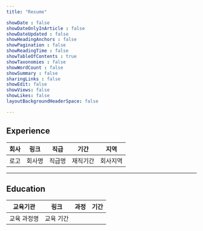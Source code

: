 ```yaml
---
title: "Resume"

showDate : false
showDateOnlyInArticle : false
showDateUpdated : false
showHeadingAnchors : false
showPagination : false
showReadingTime : false
showTableOfContents : true
showTaxonomies : false 
showWordCount : false
showSummary : false
sharingLinks : false
showEdit: false
showViews: false
showLikes: false
layoutBackgroundHeaderSpace: false

---  
```


## Experience

<table>
    <thead>
        <tr>
            <th>회사</th>
            <th>링크</th>
            <th>직급</th>
            <th>기간</th>
            <th>지역</th>
        </tr>
    </thead>
    <tbody>
         <tr>
            <td>로고</td>
            <td>회사명</td>
            <td>직급명</td>
            <td>재직기간</td>
            <td>회사지역</td>
        </tr>
    </tbody>
</table>

---

## Education

<table>
    <thead>
        <tr>
            <th>교육기관</th>
            <th>링크</th>
            <th>과정</th>
            <th>기간</th>
        </tr>
    </thead>
    <tbody>
        <tr>
            <td>교육 과정명</td>
            <td>교육 기간</td>
        </tr>
    </tbody>
</table>